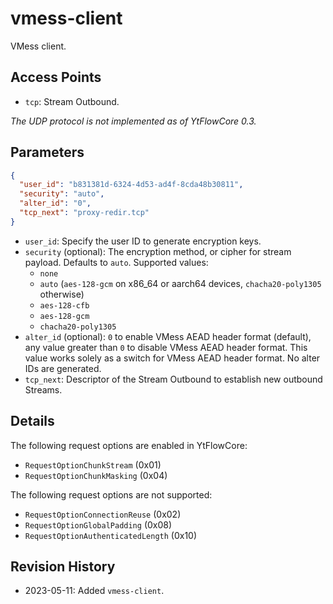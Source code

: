 # vmess-client

VMess client.

## Access Points

- `tcp`: Stream Outbound.

*The UDP protocol is not implemented as of YtFlowCore 0.3.*

## Parameters

```json
{
  "user_id": "b831381d-6324-4d53-ad4f-8cda48b30811",
  "security": "auto",
  "alter_id": "0",
  "tcp_next": "proxy-redir.tcp"
}
```

- `user_id`: Specify the user ID to generate encryption keys.
- `security` (optional): The encryption method, or cipher for stream payload. Defaults to `auto`. Supported values:
    - `none`
    - `auto` (`aes-128-gcm` on x86_64 or aarch64 devices, `chacha20-poly1305` otherwise)
    - `aes-128-cfb`
    - `aes-128-gcm`
    - `chacha20-poly1305`
- `alter_id` (optional): `0` to enable VMess AEAD header format (default), any value greater than `0` to disable VMess AEAD header format. This value works solely as a switch for VMess AEAD header format. No alter IDs are generated.
- `tcp_next`: Descriptor of the Stream Outbound to establish new outbound Streams.

## Details

The following request options are enabled in YtFlowCore:

- `RequestOptionChunkStream` (0x01)
- `RequestOptionChunkMasking` (0x04)

The following request options are not supported:

- `RequestOptionConnectionReuse` (0x02)
- `RequestOptionGlobalPadding` (0x08)
- `RequestOptionAuthenticatedLength` (0x10)

## Revision History

- 2023-05-11: Added `vmess-client`.
